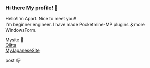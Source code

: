 ### Hi there My profile! 👋

Hello!I'm Apart.
Nice to meet you!!  
I'm beginner engineer. I have made Pocketmine-MP plugins ＆more WindowsForm.  

Mysite 📰  
[Qiitta](https://qiita.com/odakiyutrain)  
[MyJapaneseSite](https://apartkktrain.github.io/)  

post 📪
